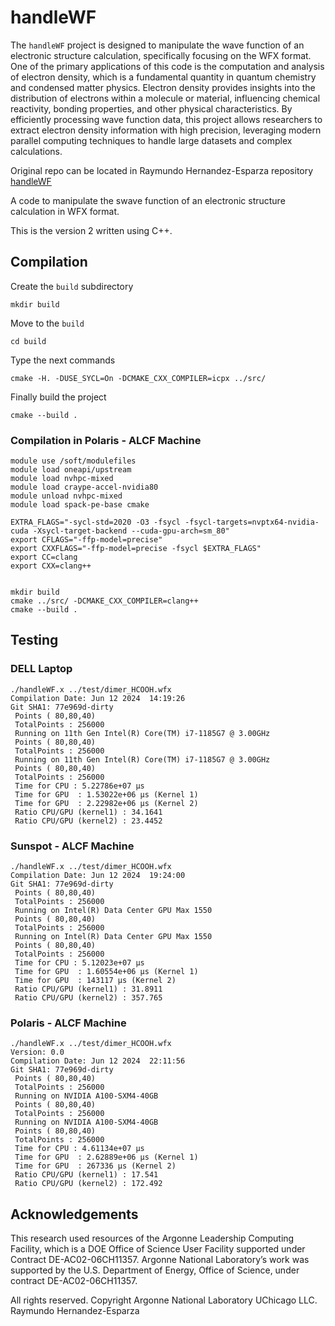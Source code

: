 # handleWF

The `handleWF` project is designed to manipulate the wave function of an electronic structure calculation, specifically focusing on the WFX format. One of the primary applications of this code is the computation and analysis of electron density, which is a fundamental quantity in quantum chemistry and condensed matter physics. Electron density provides insights into the distribution of electrons within a molecule or material, influencing chemical reactivity, bonding properties, and other physical characteristics. By efficiently processing wave function data, this project allows researchers to extract electron density information with high precision, leveraging modern parallel computing techniques to handle large datasets and complex calculations.

Original repo can be located in Raymundo Hernandez-Esparza repository [handleWF](https://github.com/rayhe88/handleWF)

A code to manipulate the swave function of an electronic structure calculation in WFX format.



This is the version 2 written using C++.

## Compilation

Create the `build` subdirectory
```
mkdir build
```

Move to the `build`
```
cd build
```

Type the next commands
```
cmake -H. -DUSE_SYCL=On -DCMAKE_CXX_COMPILER=icpx ../src/
```

Finally build the project
```
cmake --build .
```
### Compilation in Polaris - ALCF Machine

```
module use /soft/modulefiles
module load oneapi/upstream
module load nvhpc-mixed
module load craype-accel-nvidia80
module unload nvhpc-mixed
module load spack-pe-base cmake
 
EXTRA_FLAGS="-sycl-std=2020 -O3 -fsycl -fsycl-targets=nvptx64-nvidia-cuda -Xsycl-target-backend --cuda-gpu-arch=sm_80"
export CFLAGS="-ffp-model=precise"
export CXXFLAGS="-ffp-model=precise -fsycl $EXTRA_FLAGS"
export CC=clang
export CXX=clang++
 
 
mkdir build
cmake ../src/ -DCMAKE_CXX_COMPILER=clang++
cmake --build .
```

## Testing
### DELL Laptop 
```
./handleWF.x ../test/dimer_HCOOH.wfx
Compilation Date: Jun 12 2024  14:19:26
Git SHA1: 77e969d-dirty
 Points ( 80,80,40)
 TotalPoints : 256000
 Running on 11th Gen Intel(R) Core(TM) i7-1185G7 @ 3.00GHz
 Points ( 80,80,40)
 TotalPoints : 256000
 Running on 11th Gen Intel(R) Core(TM) i7-1185G7 @ 3.00GHz
 Points ( 80,80,40)
 TotalPoints : 256000
 Time for CPU : 5.22786e+07 μs
 Time for GPU  : 1.53022e+06 μs (Kernel 1)
 Time for GPU  : 2.22982e+06 μs (Kernel 2)
 Ratio CPU/GPU (kernel1) : 34.1641
 Ratio CPU/GPU (kernel2) : 23.4452
```
### Sunspot - ALCF Machine
```
./handleWF.x ../test/dimer_HCOOH.wfx
Compilation Date: Jun 12 2024  19:24:00
Git SHA1: 77e969d-dirty
 Points ( 80,80,40)
 TotalPoints : 256000
 Running on Intel(R) Data Center GPU Max 1550
 Points ( 80,80,40)
 TotalPoints : 256000
 Running on Intel(R) Data Center GPU Max 1550
 Points ( 80,80,40)
 TotalPoints : 256000
 Time for CPU : 5.12023e+07 μs
 Time for GPU  : 1.60554e+06 μs (Kernel 1)
 Time for GPU  : 143117 μs (Kernel 2)
 Ratio CPU/GPU (kernel1) : 31.8911
 Ratio CPU/GPU (kernel2) : 357.765

```
### Polaris - ALCF Machine
```
./handleWF.x ../test/dimer_HCOOH.wfx 
Version: 0.0
Compilation Date: Jun 12 2024  22:11:56
Git SHA1: 77e969d-dirty
 Points ( 80,80,40)
 TotalPoints : 256000
 Running on NVIDIA A100-SXM4-40GB
 Points ( 80,80,40)
 TotalPoints : 256000
 Running on NVIDIA A100-SXM4-40GB
 Points ( 80,80,40)
 TotalPoints : 256000
 Time for CPU : 4.61134e+07 μs
 Time for GPU  : 2.62889e+06 μs (Kernel 1)
 Time for GPU  : 267336 μs (Kernel 2)
 Ratio CPU/GPU (kernel1) : 17.541
 Ratio CPU/GPU (kernel2) : 172.492
```
## Acknowledgements
This research used resources of the Argonne Leadership Computing Facility, which is a DOE Office of Science User Facility supported under Contract DE-AC02-06CH11357. Argonne National Laboratory’s work was supported by the U.S. Department of Energy, Office of Science, under contract DE-AC02-06CH11357.


All rights reserved. Copyright Argonne National Laboratory UChicago LLC. Raymundo Hernandez-Esparza

